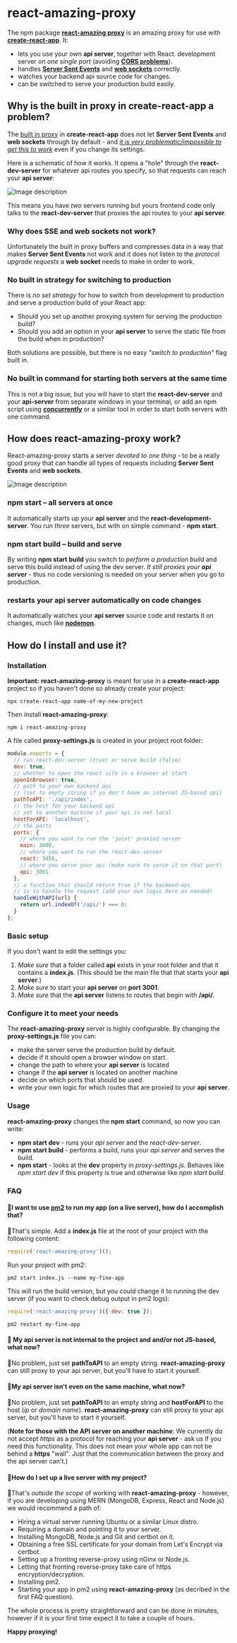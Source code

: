 # react-amazing-proxy
The npm package **[react-amazing proxy](https://www.npmjs.com/package/react-amazing-proxy)** is an amazing proxy for use with **[create-react-app](create-react-app
)**. It:
* lets you use your own **api server**, together with React. development server on *one single port* (avoiding **[CORS problems](https://levelup.gitconnected.com/overview-of-proxy-server-and-how-we-use-them-in-react-bf67c062b929)**).
* handles **[Server Sent Events](https://developer.mozilla.org/en-US/docs/Web/API/Server-sent_events)** and **[web sockets](https://developer.mozilla.org/en-US/docs/Web/API/WebSockets_API)** correctly.
* watches your backend api source code for changes.
* can be switched to serve your production build easily.

## Why is the built in proxy in create-react-app a problem?
The [built in proxy](https://create-react-app.dev/docs/proxying-api-requests-in-development) in **create-react-app** does not let **Server Sent Events** and **web sockets** through by default - and *[it is very problematic/impossible to get this to work](https://github.com/facebook/create-react-app/issues/3391)* even if you change its settings.

Here is a schematic of how it works. It opens a "hole" through the **react-dev-server** for whatever api routes you specify, so that requests can reach your **api server**: 

![Image description](https://raw.githubusercontent.com/ironboy/react-amazing-proxy/master/images/unamazing.gif)

This means you have *two* servers running but yours frontend code only talks to the **react-dev-server** that proxies the api routes to your  **api server**.


### Why does SSE and web sockets not work?
Unfortunately the built in proxy  buffers and compresses data in a way that makes **Server Sent Events** not work and it does not listen to the *protocol upgrade requests* a **web socket** needs to make in order to work.

### No built in strategy for switching to production
There is *no set strategy* for how to switch from development to production and serve a production build of your React app:
* Should you set up another proxying system for serving the production build? 
* Should you add an option in your **api server** to serve the static file from the build when in production?

Both solutions are possible, but there is no easy *"switch to production"* flag built in.

### No built in command for starting both servers at the same time
This is not a big issue, but you will have to start the **react-dev-server** and your **api-server** from separate windows in your terminal, or add an npm script using **[concurrently](https://www.npmjs.com/package/concurrently)**
 or a similar tool in order to start both servers with one command.

## How does react-amazing-proxy work?

React-amazing-proxy starts a server *devoted to one thing* - to be a really good proxy that can handle all types of requests including **Server Sent Events** and **web sockets**.

![Image description](https://raw.githubusercontent.com/ironboy/react-amazing-proxy/master/images/amazing.gif)

### npm start &ndash; all servers at once
It automatically starts up your **api server** and the **react-development-server**. You run *three* servers, but with on simple command - **npm start**.

### npm start build &ndash; build and serve
By writing **npm start build** you switch to *perform a production build* and serve this build instead of using the dev server. *It still proxies your **api server*** - thus no code versioning is needed on your server when you go to production.

### restarts your api server automatically on code changes
It automatically watches your  **api server** source code and restarts it on changes, much like **[nodemon](https://www.npmjs.com/package/nodemon)**.

## How do I install and use it?

### Installation

**Important:** **react-amazing-proxy** is meant for use in a **create-react-app** project so if you haven't done so already create your project:

```
npx create-react-app name-of-my-new-project
```

Then install **react-amazing-proxy**:


```
npm i react-amazing-proxy
```

A file called **proxy-settings.js** is created in your project root folder:

```js
module.exports = {
  // run react-dev-server (true) or serve build (false)
  dev: true,
  // whether to open the react site in a browser at start
  openInBrowser: true,
  // path to your own backend api
  // (set to empty string if yo don't have an internal JS-based api)
  pathToAPI: './api/index',
  // the host for your backend api 
  // set to another machine if your api is not local  
  hostForAPI: 'localhost',
  // the ports
  ports: {
    // where you want to run the 'joint' proxied server
    main: 3000,
    // where you want to run the react-dev-server
    react: 3456,
    // where you serve your api (make sure to serve it on that port)
    api: 3001
  },
  // a function that should return true if the backend-api 
  // is to handle the request (add your own logic here as needed)
  handleWithAPI(url) {
    return url.indexOf('/api/') === 0;
  }
};
```

### Basic setup
If you don't want to edit the settings you:
1. *Make sure* that a folder called **api** exists in your root folder and that it contains a **index.js**. (This should be the main file that that starts your **api server**.)
2. *Make sure* to start your **api server** on **port 3001**.
3. *Make sure* that the **api server** listens to routes that begin with **/api/**.

### Configure it to meet your needs
The **react-amazing-proxy** server is highly configurable. By changing the **proxy-settings.js** file you can: 
* make the server serve the production build by default.
* decide if it should open a browser window on start.
* change the path to where your **api server** is located
* change if the **api server** is located on another machine
* decide on which ports that should be used.
* write your own logic for which routes that are proxied to your **api server**.

### Usage
**react-amazing-proxy** changes the **npm start** command, so now you can write:

* **npm start dev** - runs your *api server* and the *react-dev-server*.
* **npm start build** - performs a build, runs your *api server* and serves the build.
* **npm start** - looks at the **dev** property in *proxy-settings.js*. Behaves like *npm start dev* if this property is true and otherwise like *npm start build*.

### FAQ

#### 🙋I want to use [pm2](https://pm2.keymetrics.io/) to run my app (on a live server), how do I accomplish that?
🙂That's simple. Add a **index.js** file at the root of your project with the following content:

```js
require('react-amazing-proxy')();
```

Run your project with pm2:
```
pm2 start index.js --name my-fine-app
```

This will run the build version, but you could change it to running the dev server (if you want to check debug output in pm2 logs):
```js
require('react-amazing-proxy')({ dev: true });
```
```
pm2 restart my-fine-app
```

#### 🙋 My api server is not internal to the project and and/or not JS-based, what now?
🙂No problem, just set **pathToAPI** to an empty string. **react-amazing-proxy** can still proxy to your api server, but you'll have to start it yourself.

#### 🙋My api server isn't even on the same machine, what now?
🙂No problem, just set **pathToAPI** to an empty string and **hostForAPI** to the host (*ip* or *domain name*). **react-amazing-proxy** can still proxy to your api server, but you'll have to start it yourself.

(**Note for those with the API server on another machine**: We currently do not accept *https* as a protocol for reaching your **api server** - ask us if you need this functionality. This does not mean your whole app can not be behind a **https** "wall". Just that the communication between the proxy and the api server can't.)

#### 🙋How do I set up a live server with my project?
🙂That's *outside the scope* of working with **react-amazing-proxy** - however, if you are developing using MERN (MongoDB, Express, React and Node.js) we would recommend a path of:
* Hiring a virtual server running Ubuntu or a similar Linux distro.
* Requiring a domain and pointing it to your server.
* Installing MongoDB, Node.js and Git and certbot on it.
* Obtaining a free SSL certificate for your domain from Let's Encrypt via certbot.
* Setting up a fronting reverse-proxy using nGinx or Node.js.
* Letting that fronting reverse-proxy take care of https encryption/decryption.
* Installing pm2.
* Starting your app in pm2 using **react-amazing-proxy** (as decribed in the first FAQ question).

The whole process is pretty straightforward and can be done in minutes, however if it is your first time expect it to take a couple of hours.

**Happy proxying!**
